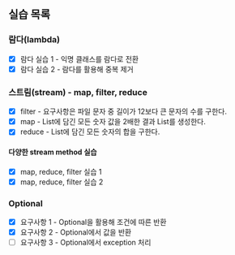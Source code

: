 ## 실습 목록
### 람다(lambda)
* [X] 람다 실습 1 - 익명 클래스를 람다로 전환
* [X] 람다 실습 2 - 람다를 활용해 중복 제거
### 스트림(stream) - map, filter, reduce
* [X] filter - 요구사항은 파일 문자 중 길이가 12보다 큰 문자의 수를 구한다.
* [X] map - List에 담긴 모든 숫자 값을 2배한 결과 List를 생성한다.
* [X] reduce - List에 담긴 모든 숫자의 합을 구한다.
#### 다양한 stream method 실습
* [X] map, reduce, filter 실습 1
* [X] map, reduce, filter 실습 2
### Optional
* [X] 요구사항 1 - Optional을 활용해 조건에 따른 반환
* [X] 요구사항 2 - Optional에서 값을 반환
* [ ] 요구사항 3 - Optional에서 exception 처리
